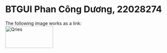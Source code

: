 # BTGUI Phan Công Dương, 22028274

<html>
<head>
   <title>https://github.com/phannduongg12/BTGUI/assets/126835111/1f8ae549-b472-441d-8bac-07c493c77411</title>
</head>
<body>
   The following image works as a link:<br>
   <a href="https://www.qries.com/">
      <img alt="Qries" src="https://www.qries.com/images/banner_logo.png" width=150" height="70">
   </a>
</body>
</html>

